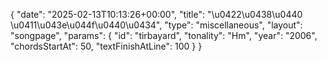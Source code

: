 {
    "date": "2025-02-13T10:13:26+00:00",
    "title": "\u0422\u0438\u0440 \u0411\u043e\u044f\u0440\u0434",
    "type": "miscellaneous",
    "layout": "songpage",
    "params": {
        "id": "tirbayard",
        "tonality": "Hm",
        "year": "2006",
        "chordsStartAt": 50,
        "textFinishAtLine": 100
    }
}